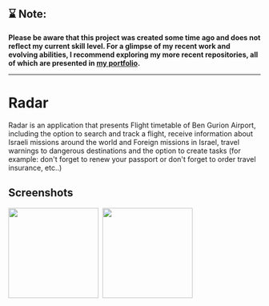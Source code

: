 
## ⌛️ Note:
<b>Please be aware that this project was created some time ago and does not reflect my current skill level. For a glimpse of my recent work and evolving abilities, I recommend exploring my more recent repositories, all of which are presented in <a href="https://oranlevi.dev" target="_blank" >my portfolio</a>.</b>

---

Radar
==========
Radar is an application that presents Flight timetable of Ben Gurion Airport, including the option to search and track a flight, receive information about Israeli missions around the world and Foreign missions in Israel, travel warnings to dangerous destinations and the option to create tasks (for example: don't forget to renew your passport or don't forget to order travel insurance, etc..)

## Screenshots
  <p float="left">
    <img src="./ScreenRecordingEn.gif" width="180" />&nbsp;
  <img src="./ScreenRecordingHe.gif" width="180" />&nbsp;
</p>
